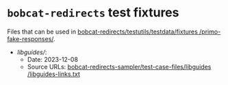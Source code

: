 # `bobcat-redirects` test fixtures

Files that can be used in [bobcat\-redirects/testutils/testdata/fixtures /primo\-fake\-responses/](https://github.com/NYULibraries/bobcat-redirects/tree/main).

* _libguides/_:
  * Date: 2023-12-08
  * Source URLs: [bobcat\-redirects\-sampler/test\-case\-files/libguides /libguides\-links\.txt](https://github.com/NYULibraries/bobcat-redirects-sampler/tree/6e4c6497bf3332f75204711a6af06d4601951339)

